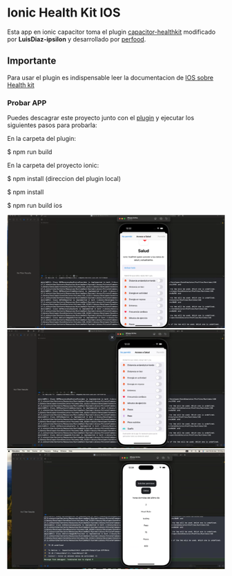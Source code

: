 # Ionic Health Kit IOS

Esta app en ionic capacitor toma el plugin [capacitor-healthkit](https://github.com/LuisDiaz-ipsilon/capacitor-healthkit) modificado por __LuisDiaz-ipsilon__ y desarrollado por [perfood](https://github.com/perfood/capacitor-healthkit).

## Importante

Para usar el plugin es indispensable leer la documentacion de [IOS sobre Health kit](https://developer.apple.com/documentation/healthkit)

### Probar APP

Puedes descagrar este proyecto junto con el [plugin](https://github.com/LuisDiaz-ipsilon/capacitor-healthkit) y ejecutar los siguientes pasos para probarla:

En la carpeta del plugin: 

$ npm run build

En la carpeta del proyecto ionic:

$ npm install (direccion del plugin local)

$ npm install

$ npm run build ios

![XCode Ionic HealthKit](/docs/1.PNG)
![XCode Ionic HealthKit](/docs/2.PNG)
![XCode Ionic HealthKit](/docs/3.PNG)
